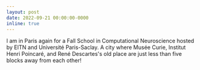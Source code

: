 ```yaml
---
layout: post
date: 2022-09-21 00:00:00-0000
inline: true
---
```


I am in Paris again for a Fall School in Computational Neuroscience hosted by EITN and Université Paris-Saclay. A city where Musée Curie, Institut Henri Poincaré, and René Descartes's old place are just less than five blocks away from each other!